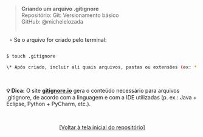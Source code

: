 > **Criando um arquivo .gitignore**  
> Repositório: Git: Versionamento básico  
> GitHub: @michelelozada  
&nbsp;
     
&nbsp;
◦ Se o arquivo for criado pelo terminal:  
```sh

$ touch .gitignore

\* Após criado, incluir ali quais arquivos, pastas ou extensões (ex: *.txt) não se deseja que sejam 'trackeados'.
```
&nbsp;  

**:bulb: Dica:** O site **[gitignore.io](https://www.toptal.com/developers/gitignore/)** gera o conteúdo necessário para arquivos .gitignore, de acordo com a linguagem e com a IDE utilizadas (p. ex.: Java + Eclipse, Python + PyCharm, etc.).    

&nbsp; 

<div align="center">
<a href="https://github.com/michelelozada/Git-Versionamento-Basico">[Voltar à tela inicial do repositório]</a>
</div>